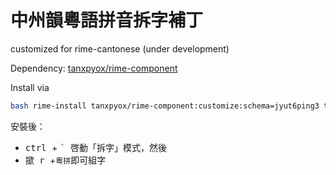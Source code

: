 # 中州韻粵語拼音拆字補丁
customized for rime-cantonese (under development)

Dependency:
[tanxpyox/rime-component](https://github.com/tanxpyox/rime-component)

Install via
```sh
bash rime-install tanxpyox/rime-component:customize:schema=jyut6ping3 tanxpyox/rime-component-jyutping:install
```

安裝後：
* <kbd> ctrl </kbd> + <kbd> ` </kbd> 啓動「拆字」模式，然後
* 撳<kbd> r </kbd>+`粵拼`即可組字
